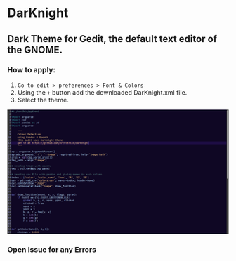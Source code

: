 # DarKnight

## Dark Theme for Gedit, the default text editor of the GNOME.

### How to apply:

1. `Go to edit > preferences > Font & Colors`
2. Using the `+` button add the downloaded DarKnight.xml file.
3. Select the theme.

![DarKnight](https://github.com/Architrixs/DarKnight/blob/main/DarKnight%20theme.png)

### Open Issue for any Errors
